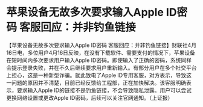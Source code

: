 # 苹果设备无故多次要求输入Apple ID密码 客服回应：并非钓鱼链接

【苹果设备无故多次要求输入Apple ID密码
客服回应：并非钓鱼链接】财联社4月16日电，多位用户4月16日反映，在没有下载软件、需要支付的情况下，苹果设备在短时间内多次要求用户输入Apple
ID密码。即使输入了正确的密码，系统同样会提示登录失败，并在不久后继续要求用户重新输入。有部分用户在多个社交平台上担心，这是一种新型诈骗。就此致电了Apple
ID专用客服，对方表示，导致这一问题的原因并不清楚，目前已经反馈给工程部，正在加快解决。该客服明确表示，要求输入Apple
ID的链接不是钓鱼链接，不会导致隐私泄露。用户可以尝试更换网络设置或更改Apple ID密码，后续可以关注官网通知。（上证报）

